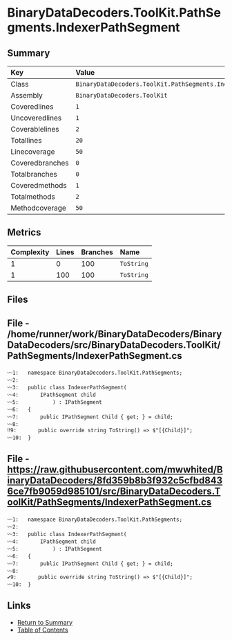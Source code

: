 ﻿# BinaryDataDecoders.ToolKit.PathSegments.IndexerPathSegment

## Summary

| Key             | Value                                                        |
| :-------------- | :----------------------------------------------------------- |
| Class           | `BinaryDataDecoders.ToolKit.PathSegments.IndexerPathSegment` |
| Assembly        | `BinaryDataDecoders.ToolKit`                                 |
| Coveredlines    | `1`                                                          |
| Uncoveredlines  | `1`                                                          |
| Coverablelines  | `2`                                                          |
| Totallines      | `20`                                                         |
| Linecoverage    | `50`                                                         |
| Coveredbranches | `0`                                                          |
| Totalbranches   | `0`                                                          |
| Coveredmethods  | `1`                                                          |
| Totalmethods    | `2`                                                          |
| Methodcoverage  | `50`                                                         |

## Metrics

| Complexity | Lines | Branches | Name       |
| :--------- | :---- | :------- | :--------- |
| 1          | 0     | 100      | `ToString` |
| 1          | 100   | 100      | `ToString` |

## Files

## File - /home/runner/work/BinaryDataDecoders/BinaryDataDecoders/src/BinaryDataDecoders.ToolKit/PathSegments/IndexerPathSegment.cs

```CSharp
〰1:   namespace BinaryDataDecoders.ToolKit.PathSegments;
〰2:   
〰3:   public class IndexerPathSegment(
〰4:       IPathSegment child
〰5:           ) : IPathSegment
〰6:   {
〰7:       public IPathSegment Child { get; } = child;
〰8:   
‼9:       public override string ToString() => $"[{Child}]";
〰10:  }
```

## File - https://raw.githubusercontent.com/mwwhited/BinaryDataDecoders/8fd359b8b3f932c5cfbd8436ce7fb9059d985101/src/BinaryDataDecoders.ToolKit/PathSegments/IndexerPathSegment.cs

```CSharp
〰1:   namespace BinaryDataDecoders.ToolKit.PathSegments;
〰2:   
〰3:   public class IndexerPathSegment(
〰4:       IPathSegment child
〰5:           ) : IPathSegment
〰6:   {
〰7:       public IPathSegment Child { get; } = child;
〰8:   
✔9:       public override string ToString() => $"[{Child}]";
〰10:  }
```

## Links

* [Return to Summary](Summary.md)
* [Table of Contents](../TOC.md)


